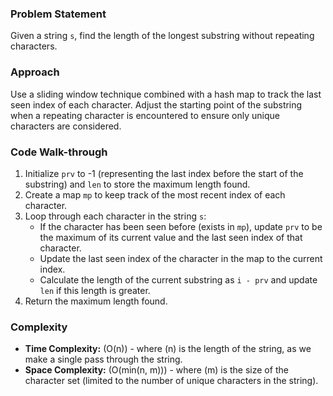 ### Problem Statement
Given a string `s`, find the length of the longest substring without repeating characters.

### Approach
Use a sliding window technique combined with a hash map to track the last seen index of each character. Adjust the starting point of the substring when a repeating character is encountered to ensure only unique characters are considered.

### Code Walk-through
1. Initialize `prv` to -1 (representing the last index before the start of the substring) and `len` to store the maximum length found.
2. Create a map `mp` to keep track of the most recent index of each character.
3. Loop through each character in the string `s`:
   - If the character has been seen before (exists in `mp`), update `prv` to be the maximum of its current value and the last seen index of that character.
   - Update the last seen index of the character in the map to the current index.
   - Calculate the length of the current substring as `i - prv` and update `len` if this length is greater.
4. Return the maximum length found.

### Complexity
- **Time Complexity:** \(O(n)\) - where \(n\) is the length of the string, as we make a single pass through the string.
- **Space Complexity:** \(O(min(n, m))\) - where \(m\) is the size of the character set (limited to the number of unique characters in the string).
